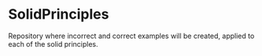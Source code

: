 # SolidPrinciples
Repository where incorrect and correct examples will be created, applied to each of the solid principles.
